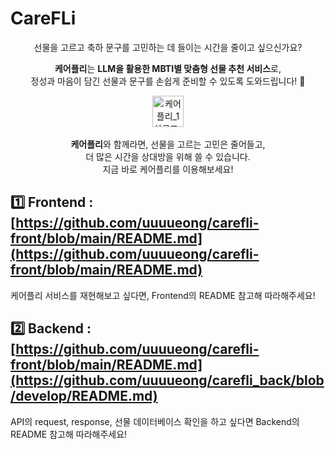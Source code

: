 # CareFLi
<div align="center">
선물을 고르고 축하 문구를 고민하는 데 들이는 시간을 줄이고 싶으신가요?

**케어플리**는 **LLM을 활용한 MBTI별 맞춤형 선물 추천 서비스**로,  
정성과 마음이 담긴 선물과 문구를 손쉽게 준비할 수 있도록 도와드립니다! 🎁
</div>

<div align="center">

<img width="50" alt="케어플리_1차로고_최종 1@2x" src="https://github.com/user-attachments/assets/d991ace5-3abd-4c3e-b098-0b9101eb617f" /><br><br>**케어플리**와 함께라면, 선물을 고르는 고민은 줄어들고,<br>더 많은 시간을 상대방을 위해 쓸 수 있습니다.<br>
지금 바로 케어플리를 이용해보세요!
</div>

## 1️⃣ Frontend : [https://github.com/uuuueong/carefli-front/blob/main/README.md](https://github.com/uuuueong/carefli-front/blob/main/README.md)
케어플리 서비스를 재현해보고 싶다면, Frontend의 README 참고해 따라해주세요!

## 2️⃣ Backend : [https://github.com/uuuueong/carefli-front/blob/main/README.md](https://github.com/uuuueong/carefli_back/blob/develop/README.md)
API의 request, response, 선물 데이터베이스 확인을 하고 싶다면 Backend의 README 참고해 따라해주세요!
